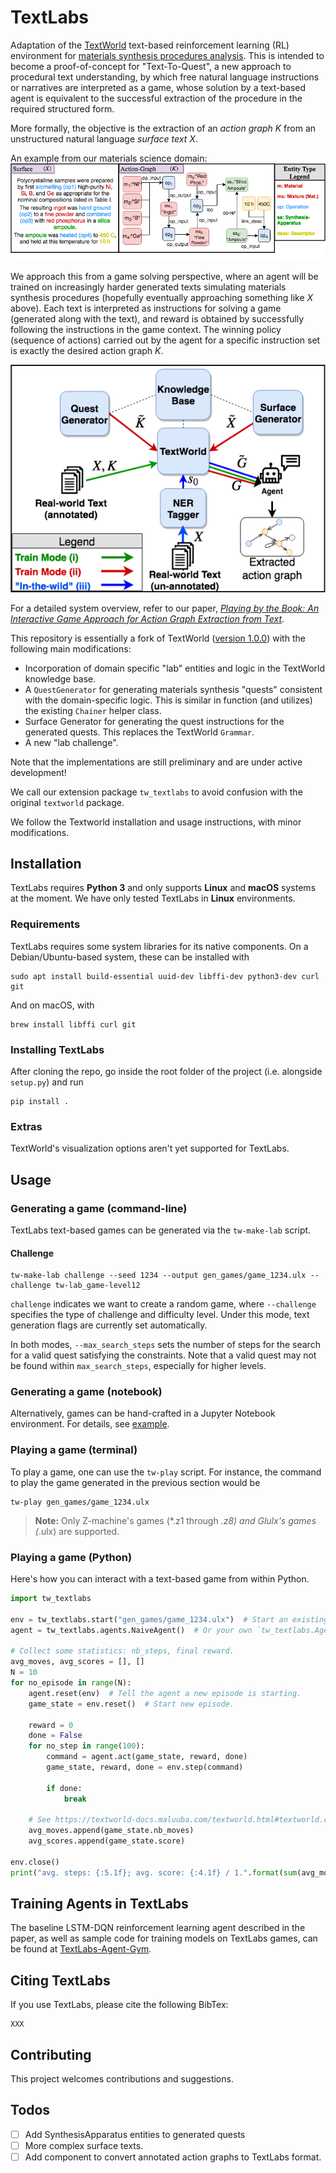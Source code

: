 


# TextLabs
Adaptation of the [TextWorld](https://github.com/Microsoft/TextWorld) text-based reinforcement learning (RL) environment for [materials synthesis procedures analysis](https://www.synthesisproject.org/). This is intended to become a proof-of-concept for "Text-To-Quest", a new approach to procedural text understanding, by which free natural language instructions or narratives are interpreted as a game, whose solution by a text-based agent is equivalent to the successful extraction of the procedure in the required structured form.

More formally, the objective is the extraction of an *action graph* $K$ from an unstructured natural language *surface text* $X$.

An example from our materials science domain:
![](obj_example.png)

We approach this from a game solving perspective, where an agent will be trained on increasingly harder generated texts simulating materials synthesis procedures (hopefully eventually approaching something like $X$ above). Each text is interpreted as instructions for solving a game (generated along with the text), and reward is obtained by successfully following the instructions in the game context. The winning policy (sequence of actions) carried out by the agent for a specific instruction set is exactly the desired action graph $K$.

![](diagram-Github.png)

For a detailed system overview, refer to our paper, [_Playing by the Book: An Interactive Game Approach for Action Graph Extraction from Text_](https://arxiv.org/abs/1811.04319).

This repository is essentially a fork of TextWorld ([version 1.0.0](https://github.com/Microsoft/TextWorld/tree/1.0.0/tw_textlabs)) with the following main modifications:

 - Incorporation of domain specific "lab" entities and logic in the TextWorld knowledge base.
  - A `QuestGenerator` for generating materials synthesis "quests" consistent with the domain-specific logic. This is similar in function (and utilizes) the existing `Chainer` helper class.
 - Surface Generator for generating the quest instructions for the generated quests. This replaces the TextWorld `Grammar`.
 -  A new "lab challenge".

Note that the implementations are still preliminary and are under active development!

We call our extension package `tw_textlabs` to avoid confusion with the original `textworld` package.

We follow the Textworld installation and usage instructions, with minor modifications.

## Installation

TextLabs requires __Python 3__ and only supports __Linux__ and __macOS__ systems at the moment. We have only tested TextLabs in __Linux__ environments.

### Requirements

TextLabs requires some system libraries for its native components.
On a Debian/Ubuntu-based system, these can be installed with

    sudo apt install build-essential uuid-dev libffi-dev python3-dev curl git

And on macOS, with

    brew install libffi curl git

### Installing TextLabs

After cloning the repo, go inside the root folder of the project (i.e. alongside `setup.py`) and run

    pip install .

### Extras

TextWorld's visualization options aren't yet supported for TextLabs.


## Usage

### Generating a game (command-line)

TextLabs text-based games can be generated via the `tw-make-lab` script. 

#### Challenge

    tw-make-lab challenge --seed 1234 --output gen_games/game_1234.ulx --challenge tw-lab_game-level12

`challenge` indicates we want to create a random game, where `--challenge` specifies the type of challenge and difficulty level. Under this mode, text generation flags are currently set automatically.

In both modes, `--max_search_steps` sets the number of steps for the search for a valid quest satisfying the constraints. Note that a valid quest may not be found within `max_search_steps`, especially for higher levels.

### Generating a game (notebook)

Alternatively, games can be hand-crafted in a Jupyter Notebook environment. For details, see [example](notebooks/build-lab-game-demo.ipynb).

### Playing a game (terminal)

To play a game, one can use the `tw-play` script. For instance, the command to play the game generated in the previous section would be

    tw-play gen_games/game_1234.ulx

> **Note:** Only Z-machine's games (*.z1 through *.z8) and Glulx's games (*.ulx) are supported.

### Playing a game (Python)

Here's how you can interact with a text-based game from within Python.

```python
import tw_textlabs

env = tw_textlabs.start("gen_games/game_1234.ulx")  # Start an existing game.
agent = tw_textlabs.agents.NaiveAgent()  # Or your own `tw_textlabs.Agent` subclass.

# Collect some statistics: nb_steps, final reward.
avg_moves, avg_scores = [], []
N = 10
for no_episode in range(N):
    agent.reset(env)  # Tell the agent a new episode is starting.
    game_state = env.reset()  # Start new episode.

    reward = 0
    done = False
    for no_step in range(100):
        command = agent.act(game_state, reward, done)
        game_state, reward, done = env.step(command)

        if done:
            break

    # See https://textworld-docs.maluuba.com/textworld.html#textworld.core.GameState
    avg_moves.append(game_state.nb_moves)
    avg_scores.append(game_state.score)

env.close()
print("avg. steps: {:5.1f}; avg. score: {:4.1f} / 1.".format(sum(avg_moves)/N, sum(avg_scores)/N))
```
## Training Agents in TextLabs
The baseline LSTM-DQN reinforcement learning agent described in the paper, as well as sample code for training models on TextLabs games, can be found at [TextLabs-Agent-Gym](https://github.com/ronentk/TextLabs-Agent-Gym).

## Citing TextLabs
If you use TextLabs, please cite the following BibTex:
```
XXX
```

## Contributing

This project welcomes contributions and suggestions.

## Todos
- [ ] Add SynthesisApparatus entities to generated quests
- [ ] More complex surface texts.
- [ ] Add component to convert annotated action graphs to TextLabs format.
